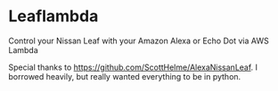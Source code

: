 # Leaflambda  

Control your Nissan Leaf with your Amazon Alexa or Echo Dot via AWS Lambda

Special thanks to https://github.com/ScottHelme/AlexaNissanLeaf.  I borrowed heavily, but really wanted everything to be in python.